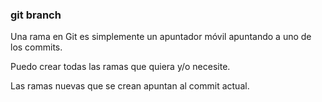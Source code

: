 ### git branch
Una rama en Git es simplemente un apuntador móvil apuntando a uno de los commits.

Puedo crear todas las ramas que quiera y/o necesite.

Las ramas nuevas que se crean apuntan al commit actual.